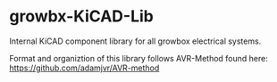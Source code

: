 # growbx-KiCAD-Lib
Internal KiCAD component library for all growbox electrical systems.

Format and organiztion of this library follows AVR-Method found here:
https://github.com/adamjvr/AVR-method
